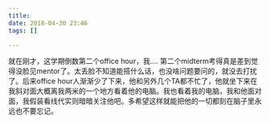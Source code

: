```yaml
---
title: 
date: 2018-04-30 23:46
tags: []

---
```


就在刚才，这学期倒数第二个office hour，我.... 第二个midterm考得真是差到觉得没脸见mentor了。太丢脸不知道能搭什么话，也没啥问题要问的，就没去打扰了。后来office hour人渐渐少了下来，他和另外几个TA都不忙了，他就坐下来在我斜对面大概离我两米的一个地方看着他的电脑。我也看着我的电脑，我和他面对面，我假装看线代实则暗暗关注他吧。多希望这样就能把他的一切都刻在脑子里永远也不要忘记。